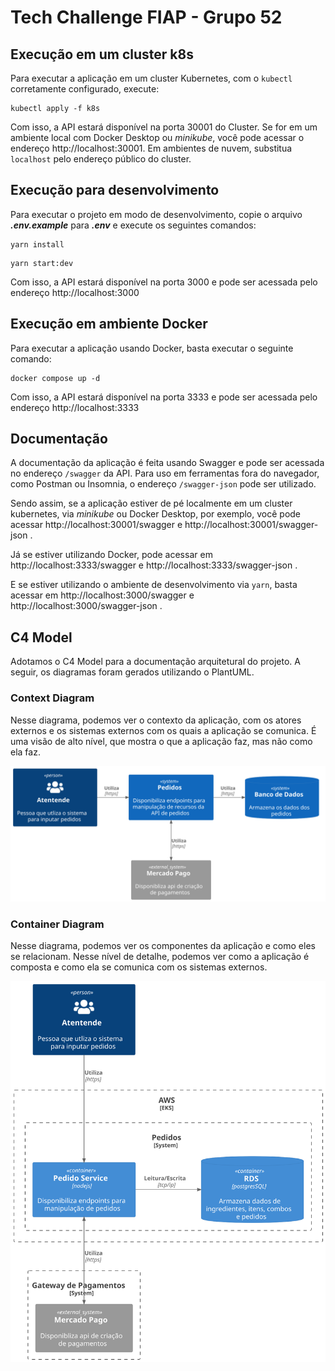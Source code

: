 # Tech Challenge FIAP - Grupo 52

## Execução em um cluster k8s

Para executar a aplicação em um cluster Kubernetes, com o `kubectl` corretamente configurado, execute:

```shell
kubectl apply -f k8s
```

Com isso, a API estará disponível na porta 30001 do Cluster. Se for em um ambiente local com Docker Desktop ou _minikube_,
você pode acessar o endereço http://localhost:30001. Em ambientes de nuvem, substitua `localhost` pelo endereço público do cluster.

## Execução para desenvolvimento

Para executar o projeto em modo de desenvolvimento, copie o arquivo ***.env.example*** para ***.env*** e execute os seguintes comandos:

```shell
yarn install
```
```shell
yarn start:dev
```

Com isso, a API estará disponível na porta 3000 e pode ser acessada pelo endereço http://localhost:3000

## Execução em ambiente Docker

Para executar a aplicação usando Docker, basta executar o seguinte comando:

```shell
docker compose up -d
```

Com isso, a API estará disponível na porta 3333 e pode ser acessada pelo endereço http://localhost:3333

## Documentação

A documentação da aplicação é feita usando Swagger e pode ser acessada no endereço `/swagger` da API.
Para uso em ferramentas fora do navegador, como Postman ou Insomnia, o endereço `/swagger-json` pode ser utilizado.

Sendo assim, se a aplicação estiver de pé localmente em um cluster kubernetes, via _minikube_ ou Docker Desktop, por exemplo, você pode acessar http://localhost:30001/swagger e http://localhost:30001/swagger-json .

Já se estiver utilizando Docker, pode acessar em http://localhost:3333/swagger e http://localhost:3333/swagger-json .

E se estiver utilizando o ambiente de desenvolvimento via `yarn`, basta acessar em http://localhost:3000/swagger e http://localhost:3000/swagger-json .


## C4 Model
Adotamos o C4 Model para a documentação arquitetural do projeto. A seguir, os diagramas foram gerados utilizando o PlantUML.

### Context Diagram
Nesse diagrama, podemos ver o contexto da aplicação, com os atores externos e os sistemas externos com os quais a aplicação se comunica. É uma visão de alto nível, que mostra o que a aplicação faz, mas não como ela faz.

![Context Diagram](./out/docs/as-is/context/context.svg)


### Container Diagram
Nesse diagrama, podemos ver os componentes da aplicação e como eles se relacionam. Nesse nível de detalhe, podemos ver como a aplicação é composta e como ela se comunica com os sistemas externos.

![Context Diagram](./out/docs/as-is/container/container.svg)
